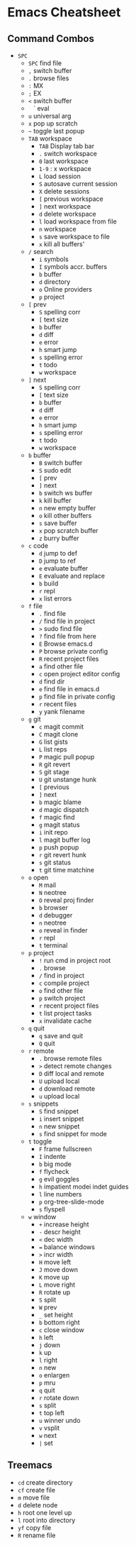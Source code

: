 # Emacs Cheatsheet

## Command Combos
* `SPC`
  * `SPC` find file
  * `,` switch buffer
  * `.` browse files
  * `:` MX
  * `;` EX
  * `<` switch buffer
  * ` ` ` eval
  * `u` universal arg
  * `x` pop up scratch
  * `~` toggle last popup
  * `TAB` workspace
    * `TAB` Display tab bar
    * `.` switch workspace
    * `0` last workspace
    * `1-9` : x workspace
    * `L` load session
    * `S` autosave current session
    * `X` delete sessions
    * `[` previous workspace
    * `]` next workspace
    * `d` delete workspace
    * `l` load workspace from file
    * `n` workspace
    * `s` save workspace to file
    * `x` kill all buffers'
  * `/` search
    * `i` symbols
    * `I` symbols accr. buffers
    * `b` buffer
    * `d` directory
    * `o` Online providers
    * `p` project
  * `[` prev
    * `S` spelling corr
    * `[` text size
    * `b` buffer
    * `d` diff
    * `e` error
    * `h` smart jump
    * `s` spelling error
    * `t` todo
    * `w` workspace
  * `]` next
    * `S` spelling corr
    * `[` text size
    * `b` buffer
    * `d` diff
    * `e` error
    * `h` smart jump
    * `s` spelling error
    * `t` todo
    * `w` workspace
  * `b` buffer
    * `B` switch buffer
    * `S` sudo edit
    * `[` prev
    * `]` next
    * `b` switch ws buffer
    * `k` kill buffer
    * `n` new empty buffer
    * `o` kill other buffers
    * `s` save buffer
    * `x` pop scratch buffer
    * `z` burry buffer
  * `c` code
    * `d` jump to def
    * `D` jump to ref
    * `e` evaluate buffer
    * `E` evaluate and replace
    * `b` build
    * `r` repl
    * `x` list errors
  * `f` file
    * `.` find file
    * `/` find file in project
    * `>` sudo find file
    * `?` find file from here
    * `E` Browse emacs.d
    * `P` browse private config
    * `R` recent project files
    * `a` find other file
    * `c` open project editor config
    * `d` find dir
    * `e` find file in emacs.d
    * `p` find file in private config
    * `r` recent files
    * `y` yank filename
  * `g` git
    * `c` magit commit
    * `C` magit clone
    * `G` list gists
    * `L` list reps
    * `P` magic pull popup
    * `R` git revert
    * `S` git stage
    * `U` git unstange hunk
    * `[` previous
    * `]` next
    * `b` magic blame
    * `d` magic dispatch
    * `f` magic find
    * `g` magit status
    * `i` init repo
    * `l` magit buffer log
    * `p` push popup
    * `r` git revert hunk
    * `s` git status
    * `t` git time matchine
  * `o` open
    * `M` mail
    * `N` neotree
    * `O` reveal proj finder
    * `b` browser
    * `d` debugger
    * `n` neotree
    * `o` reveal in finder
    * `r` repl
    * `t` terminal
  * `p` project
    * `!` run cmd in project root
    * `.` browse
    * `/` find in project
    * `c` compile project
    * `o` find other file
    * `p` switch project
    * `r` recent project files
    * `t` list project tasks
    * `x` invalidate cache
  * `q` quit
    * `q` save and quit
    * `Q` quit
  * `r` remote
    * `.` browse remote files
    * `>` detect remote changes
    * `D` diff local and remote
    * `U` upload local
    * `d` download remote
    * `u` upload local
  * `s` snippets
    * `S` find snippet
    * `i` insert snippet
    * `n` new snippet
    * `s` find snippet for mode
  * `t` toggle
    * `F` frame fullscreen
    * `I` indente
    * `b` big mode
    * `f` flycheck
    * `g` evil goggles
    * `h` impatient modei indet guides
    * `l` line numbers
    * `p` org-tree-slide-mode
    * `s` flyspell
  * `w` window
    * `+` increase height
    * `-` descr height
    * `<` dec width
    * `=` balance windows
    * `>` incr width
    * `H` move left
    * `J` move down
    * `K` move up
    * `L` move right
    * `R` rotate up
    * `S` split
    * `W` prev
    * `_` set height
    * `b` bottom right
    * `c` close window
    * `h` left
    * `j` down
    * `k` up
    * `l` right
    * `n` new
    * `o` enlargen
    * `p` mru
    * `q` quit
    * `r` rotate down
    * `s` split
    * `t` top left
    * `u` winner undo
    * `v` vsplit
    * `w` next
    * `|` set

## Treemacs
* `cd` create directory
* `cf` create file
* `m` move file
* `d` delete node
* `h` root one level up
* `l` root into directory
* `yf` copy file
* `R` rename file
